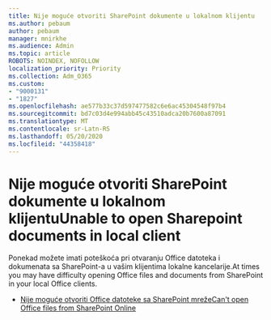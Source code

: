 ```yaml
---
title: Nije moguće otvoriti SharePoint dokumente u lokalnom klijentu
ms.author: pebaum
author: pebaum
manager: mnirkhe
ms.audience: Admin
ms.topic: article
ROBOTS: NOINDEX, NOFOLLOW
localization_priority: Priority
ms.collection: Adm_O365
ms.custom:
- "9000131"
- "1827"
ms.openlocfilehash: ae577b33c37d597477582c6e6ac45304548f97b4
ms.sourcegitcommit: bd7c03d4e994abb45c43510adca20b7600a87091
ms.translationtype: MT
ms.contentlocale: sr-Latn-RS
ms.lasthandoff: 05/20/2020
ms.locfileid: "44358418"
---
```

# <a name="unable-to-open-sharepoint-documents-in-local-client"></a><span data-ttu-id="528b6-102">Nije moguće otvoriti SharePoint dokumente u lokalnom klijentu</span><span class="sxs-lookup"><span data-stu-id="528b6-102">Unable to open Sharepoint documents in local client</span></span>

<span data-ttu-id="528b6-103">Ponekad možete imati poteškoća pri otvaranju Office datoteka i dokumenata sa SharePoint-a u vašim klijentima lokalne kancelarije.</span><span class="sxs-lookup"><span data-stu-id="528b6-103">At times you may have difficulty opening Office files and documents from SharePoint in your local Office clients.</span></span>
- [<span data-ttu-id="528b6-104">Nije moguće otvoriti Office datoteke sa SharePoint mreže</span><span class="sxs-lookup"><span data-stu-id="528b6-104">Can't open Office files from SharePoint Online</span></span>](https://docs.microsoft.com/sharepoint/troubleshoot/administration/cant-open-office-files)
